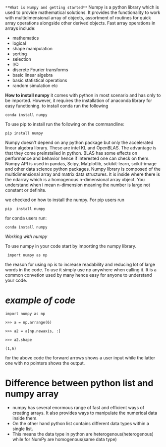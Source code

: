 
`**What is Numpy and getting started**`
Numpy is a python library which is used to provide mathematical solutions. 
It provides the functionality to work with multidimensional array of objects, assortment of routines for quick array operations alongside other derived objects. 
Fast array operations in arrays include:
- mathematics
- logical
- shape manipulation
- sorting
- selection
- I/O
- discrete Fourier transforms
- basic linear algebra
- basic statistical operations
- random simulation etc


**How to install numpy**
it comes with python in most scenario and has only to be imported. However, it requires the installation of anaconda library for easy functioning. 
to install conda run the following

`conda install numpy`


To use pip to install run the following on the commandline:


`pip install numpy`


Numpy doesn't depend on any python package  but only the accelerated linear algebra library. These are  intel KL and OpenBLAS. The advantage is that they come preinstalled in python. BLAS has some effects on performance and behavior hence if interested one can check on them. 
Numpy API is used in pandas, Scipy, Matplotlib, sckikit-learn, scikit-image and other data science python packages. 
Numpy library is composed of the multidimensional array and matrix data structures. 
It is inside where there is the ndarray which is a homogenous n-dimensional array object. You understand when i mean n-dimension meaning the number is large not constant or definite. 

we checked on how to install the numpy.
For pip users run

`pip  install numpy`

for conda users run:

`conda install numpy`

*Working with numpy*

To use  numpy in your code start by importing the numpy library.
 
` import numpy as np`

the reason for using np is to increase readability and reducing lot of large words in the code. 
To use it simply use np anywhere when calling it. 
It is a common convetion used by many hence easy for anyone to understand your code.

# _example of code_

`import numpy as np`

`>>> a = np.arrange(6)`

`>>> a2 = a[np.newaxis, :]`

`>>> a2.shape `

`(1,6)`

for the above code the forward arrows shows a user input while the latter one with no pointers shows the output.

# **Difference between python list and numpy array**

- numpy has several enormous range of fast and efficient ways of creating arrays.
It also provides ways to manipulate the numerical data inside them. 
- On the other hand python list contains different data types within a single list.
- This means the data type in python are heterogenous(heterogenous) while for NumPy are homogenous(same data type)